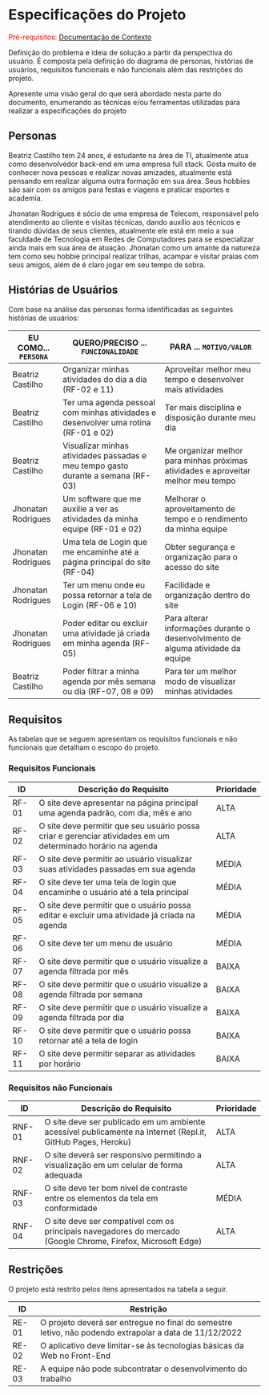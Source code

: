 # Especificações do Projeto

<span style="color:red">Pré-requisitos: <a href="1-Documentação de Contexto.md"> Documentação de Contexto</a></span>

Definição do problema e ideia de solução a partir da perspectiva do usuário. É composta pela definição do  diagrama de personas, histórias de usuários, requisitos funcionais e não funcionais além das restrições do projeto.

Apresente uma visão geral do que será abordado nesta parte do documento, enumerando as técnicas e/ou ferramentas utilizadas para realizar a especificações do projeto

## Personas

Beatriz Castilho tem 24 anos, é estudante na área de TI, atualmente atua como desenvolvedor back-end em uma empresa full stack. Gosta muito de conhecer nova pessoas e realizar novas amizades, atualmente está pensando em realizar alguma outra formação em sua área. Seus hobbies são sair com os amigos para festas e viagens e praticar esportes e academia.

Jhonatan Rodrigues é sócio de uma empresa de Telecom, responsável pelo atendimento ao cliente e visitas técnicas, dando auxílio aos técnicos e tirando dúvidas de seus clientes, atualmente ele está em meio a sua faculdade de Tecnologia em Redes de Computadores para se especializar ainda mais em sua área de atuação. Jhonatan como um amante da natureza tem como seu hobbie principal realizar trilhas, acampar e visitar praias com seus amigos, além de é claro jogar em seu tempo de sobra.

## Histórias de Usuários

Com base na análise das personas forma identificadas as seguintes histórias de usuários:

|EU COMO... `PERSONA`| QUERO/PRECISO ... `FUNCIONALIDADE` |PARA ... `MOTIVO/VALOR`                 |
|--------------------|------------------------------------|----------------------------------------|
|Beatriz Castilho    |Organizar minhas atividades do dia a dia (RF-02 e 11)          |Aproveitar melhor meu tempo e desenvolver mais atividades          |
|Beatriz Castilho    |Ter uma agenda pessoal com minhas atividades e desenvolver uma rotina (RF-01 e 02)| Ter mais disciplina e disposição durante meu dia |
|Beatriz Castilho    |Visualizar minhas atividades passadas e meu tempo gasto durante a semana (RF-03)|Me organizar melhor para minhas próximas atividades e aproveitar melhor meu tempo|
|Jhonatan Rodrigues  |Um software que me auxilie a ver as atividades da minha equipe (RF-01 e 02)|Melhorar o aproveitamento de tempo e o rendimento da minha equipe|
|Jhonatan Rodrigues  |Uma tela de Login que me encaminhe até a página principal do site (RF-04)|Obter segurança e organização para o acesso do site|
|Jhonatan Rodrigues  |Ter um menu onde eu possa retornar a tela de Login (RF-06 e 10)|Facilidade e organização dentro do site|
|Jhonatan Rodrigues  |Poder editar ou excluir uma atividade já criada em minha agenda (RF-05)|Para alterar informações durante o desenvolvimento de alguma atividade da equipe|
|Beatriz Castilho    |Poder filtrar a minha agenda por mês semana ou dia (RF-07, 08 e 09)|Para ter um melhor modo de visualizar minhas atividades|

## Requisitos

As tabelas que se seguem apresentam os requisitos funcionais e não funcionais que detalham o escopo do projeto.

### Requisitos Funcionais

|ID    | Descrição do Requisito  | Prioridade |
|------|-----------------------------------------|----|
|RF-01| O site deve apresentar na página principal uma agenda padrão, com dia, mês e ano | ALTA  | 
|RF-02| O site deve permitir que seu usuário possa criar e gerenciar atividades em um determinado horário na agenda | ALTA  |
|RF-03| O site deve permitir ao usuário visualizar suas atividades passadas em sua agenda | MÉDIA |
|RF-04| O site deve ter uma tela de login que encaminhe o usuário até a tela principal | MÉDIA  |
|RF-05| O site deve permitir que o usuário possa editar e excluir uma atividade já criada na agenda | MÉDIA |
|RF-06| O site deve ter um menu de usuário | MÉDIA |
|RF-07| O site deve permitir que o usuário visualize a agenda filtrada por mês | BAIXA |
|RF-08| O site deve permitir que o usuário visualize a agenda filtrada por semana | BAIXA |
|RF-09| O site deve permitir que o usuário visualize a agenda filtrada por dia | BAIXA |
|RF-10| O site deve permitir que o usuário possa retornar até a tela de login | BAIXA |
|RF-11| O site deve permitir separar as atividades por horário | BAIXA |


### Requisitos não Funcionais

|ID     | Descrição do Requisito  |Prioridade |
|-------|-------------------------|----|
|RNF-01| O site deve ser publicado em um ambiente acessível publicamente na Internet (Repl.it, GitHub Pages, Heroku) |  ALTA  | 
|RNF-02| O site deverá ser responsivo permitindo a visualização em um celular de forma adequada |  ALTA  | 
|RNF-03| O site deve ter bom nível de contraste entre os elementos da tela em conformidade  |  MÉDIA | 
|RNF-04| O site deve ser compatível com os principais navegadores do mercado (Google Chrome, Firefox, Microsoft Edge) |  ALTA  | 


## Restrições

O projeto está restrito pelos itens apresentados na tabela a seguir.

|ID| Restrição                                             |
|--|-------------------------------------------------------|
|RE-01| O projeto deverá ser entregue no final do semestre letivo, não podendo extrapolar a data de 11/12/2022 |
|RE-02| O aplicativo deve limitar-se às tecnologias básicas da Web no Front-End                                |
|RE-03| A equipe não pode subcontratar o desenvolvimento do trabalho                                           |
